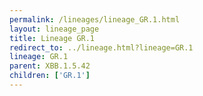 ```yaml
---
permalink: /lineages/lineage_GR.1.html
layout: lineage_page
title: Lineage GR.1
redirect_to: ../lineage.html?lineage=GR.1
lineage: GR.1
parent: XBB.1.5.42
children: ['GR.1']
---
```

